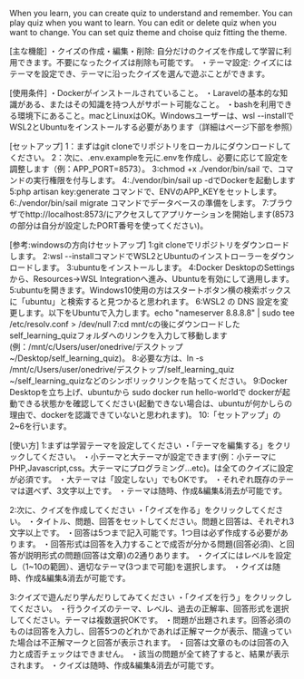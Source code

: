 When you learn, you can create quiz to understand and remember.
You can play quiz when you want to learn.
You can edit or delete quiz when you want to change.
You can set quiz theme and choise quiz fitting the theme.

[主な機能]
・クイズの作成・編集・削除: 自分だけのクイズを作成して学習に利用できます。不要になったクイズは削除も可能です。
・テーマ設定: クイズにはテーマを設定でき、テーマに沿ったクイズを選んで遊ぶことができます。

[使用条件]
・Dockerがインストールされていること。
・Laravelの基本的な知識がある、またはその知識を持つ人がサポート可能なこと。
・bashを利用できる環境下にあること。macとLinuxはOK。Windowsユーザーは、wsl --installでWSL2とUbuntuをインストールする必要があります（詳細はページ下部を参照）


[セットアップ]
1：まずはgit cloneでリポジトリをローカルにダウンロードしてください。
2：次に、.env.exampleを元に.envを作成し、必要に応じて設定を調整します（例：APP_PORT=8573）。
3:chmod +x ./vendor/bin/sail で、コマンドの実行権限を付与します。
4:./vendor/bin/sail up -dでDockerを起動します
5:php artisan key:generate コマンドで、ENVのAPP_KEYをセットします。
6:./vendor/bin/sail migrate コマンドでデータベースの準備をします。
7:ブラウザでhttp://localhost:8573/にアクセスしてアプリケーションを開始します(8573の部分は自分が設定したPORT番号を使ってください)。


[参考:windowsの方向けセットアップ]
1:git cloneでリポジトリをダウンロードします。
2:wsl --installコマンドでWSL2とUbuntuのインストローラーをダウンロードします。
3:ubuntuをインストールします。
4:Docker DesktopのSettingsから、Resources→WSL Integrationへ進み、Ubuntuを有効にして適用します。
5:ubuntuを開きます。Windows10使用の方はスタートボタン横の検索ボックスに「ubuntu」と検索すると見つかると思われます。
6:WSL2 の DNS 設定を変更します。以下をUbuntuで入力します。echo "nameserver 8.8.8.8" | sudo tee /etc/resolv.conf > /dev/null
7:cd mnt/cの後にダウンロードしたself_learning_quizフォルダへのリンクを入力して移動します(例：/mnt/c/Users/user/onedrive/デスクトップ ~/Desktop/self_learning_quiz)。
8:必要な方は、ln -s /mnt/c/Users/user/onedrive/デスクトップ/self_learning_quiz ~/self_learning_quizなどのシンボリックリンクを貼ってください。
9:Docker Desktopを立ち上げ、ubuntuから sudo docker run hello-worldで
dockerが起動できる状態かを確認してください(起動できない場合は、ubuntuが何かしらの理由で、dockerを認識できていないと思われます)。
10:「セットアップ」の2~6を行います。



[使い方]
1:まずは学習テーマを設定してください
・「テーマを編集する」をクリックしてください。
・小テーマと大テーマが設定できます(例：小テーマにPHP,Javascript,css。大テーマにプログラミング…etc)。は全てのクイズに設定が必須です。
・大テーマは「設定しない」でもOKです。
・それぞれ既存のテーマは選べず、3文字以上です。
・テーマは随時、作成&編集&消去が可能です。

2:次に、クイズを作成してください
・「クイズを作る」をクリックしてください。
・タイトル、問題、回答をセットしてください。問題と回答は、それぞれ3文字以上です。
・回答は5つまで記入可能です。1つ目は必ず作成する必要があります。
・回答形式は回答を入力することで成否が分かる問題(回答必須)、と回答が説明形式の問題(回答は文章)の2通りあります。
・クイズにはレベルを設定し（1~10の範囲）、適切なテーマ(3つまで可能)を選択します。
・クイズは随時、作成&編集&消去が可能です。

3:クイズで遊んだり学んだりしてみてください
・「クイズを行う」をクリックしてください。
・行うクイズのテーマ、レベル、過去の正解率、回答形式を選択してください。テーマは複数選択OKです。
・問題が出題されます。回答必須のものは回答を入力し、回答5つのどれかであれば正解マークが表示、間違っていた場合は不正解マークと回答が表示されます。
・回答は文章のものは回答の入力と成否チェックはできません。
・該当の問題が全て終了すると、結果が表示されます。
・クイズは随時、作成&編集&消去が可能です。
